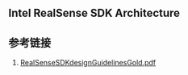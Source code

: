 



## Intel RealSense SDK Architecture 







## 参考链接

1. [RealSenseSDKdesignGuidelinesGold.pdf](https://software.intel.com/sites/default/files/managed/0b/0a/RealSenseSDKdesignGuidelinesGold.pdf)